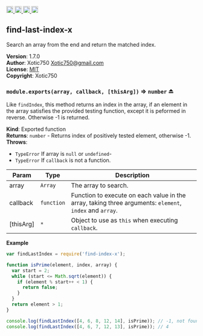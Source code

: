 <a href="https://travis-ci.org/Xotic750/find-last-index-x"
   title="Travis status">
<img
   src="https://travis-ci.org/Xotic750/find-last-index-x.svg?branch=master"
   alt="Travis status" height="18"/>
</a>
<a href="https://david-dm.org/Xotic750/find-last-index-x"
   title="Dependency status">
<img src="https://david-dm.org/Xotic750/find-last-index-x.svg"
   alt="Dependency status" height="18"/>
</a>
<a href="https://david-dm.org/Xotic750/find-last-index-x#info=devDependencies"
   title="devDependency status">
<img src="https://david-dm.org/Xotic750/find-last-index-x/dev-status.svg"
   alt="devDependency status" height="18"/>
</a>
<a href="https://badge.fury.io/js/find-last-index-x" title="npm version">
<img src="https://badge.fury.io/js/find-last-index-x.svg"
   alt="npm version" height="18"/>
</a>
<a name="module_find-last-index-x"></a>

## find-last-index-x
Search an array from the end and return the matched index.

**Version**: 1.7.0  
**Author**: Xotic750 <Xotic750@gmail.com>  
**License**: [MIT](&lt;https://opensource.org/licenses/MIT&gt;)  
**Copyright**: Xotic750  
<a name="exp_module_find-last-index-x--module.exports"></a>

### `module.exports(array, callback, [thisArg])` ⇒ <code>number</code> ⏏
Like `findIndex`, this method returns an index in the array, if an element
in the array satisfies the provided testing function, except it is peformed
in reverse. Otherwise -1 is returned.

**Kind**: Exported function  
**Returns**: <code>number</code> - Returns index of positively tested element, otherwise -1.  
**Throws**:

- <code>TypeError</code> If array is `null` or `undefined`-
- <code>TypeError</code> If `callback` is not a function.


| Param | Type | Description |
| --- | --- | --- |
| array | <code>Array</code> | The array to search. |
| callback | <code>function</code> | Function to execute on each value in the array,  taking three arguments: `element`, `index` and `array`. |
| [thisArg] | <code>\*</code> | Object to use as `this` when executing `callback`. |

**Example**  
```js
var findLastIndex = require('find-index-x');

function isPrime(element, index, array) {
  var start = 2;
  while (start <= Math.sqrt(element)) {
    if (element % start++ < 1) {
      return false;
    }
  }
  return element > 1;
}

console.log(findLastIndex([4, 6, 8, 12, 14], isPrime)); // -1, not found
console.log(findLastIndex([4, 6, 7, 12, 13], isPrime)); // 4
```

